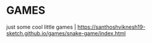 # GAMES
just some cool little games | https://santhoshviknesh19-sketch.github.io/games/snake-game/index.html
